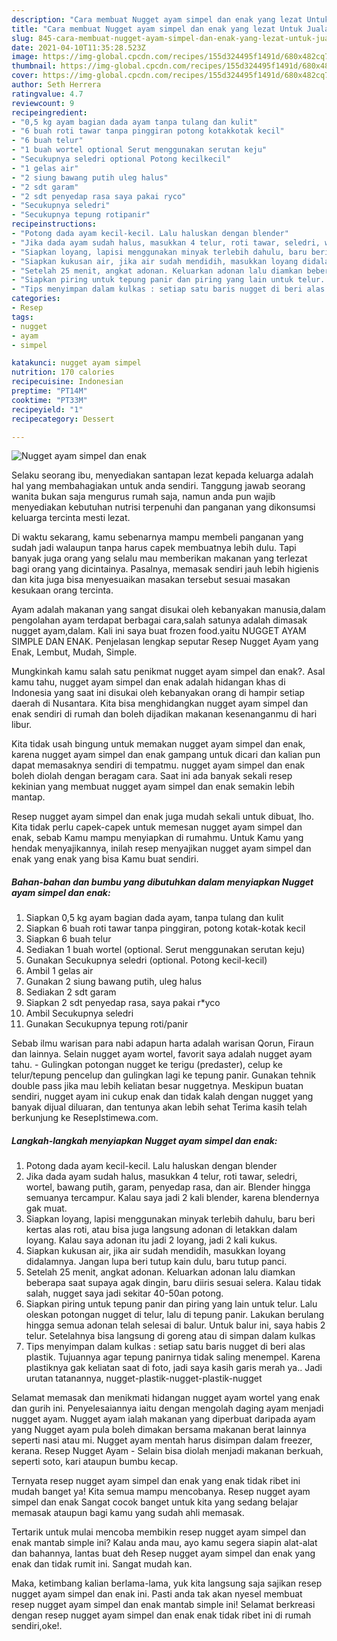```yaml
---
description: "Cara membuat Nugget ayam simpel dan enak yang lezat Untuk Jualan"
title: "Cara membuat Nugget ayam simpel dan enak yang lezat Untuk Jualan"
slug: 845-cara-membuat-nugget-ayam-simpel-dan-enak-yang-lezat-untuk-jualan
date: 2021-04-10T11:35:28.523Z
image: https://img-global.cpcdn.com/recipes/155d324495f1491d/680x482cq70/nugget-ayam-simpel-dan-enak-foto-resep-utama.jpg
thumbnail: https://img-global.cpcdn.com/recipes/155d324495f1491d/680x482cq70/nugget-ayam-simpel-dan-enak-foto-resep-utama.jpg
cover: https://img-global.cpcdn.com/recipes/155d324495f1491d/680x482cq70/nugget-ayam-simpel-dan-enak-foto-resep-utama.jpg
author: Seth Herrera
ratingvalue: 4.7
reviewcount: 9
recipeingredient:
- "0,5 kg ayam bagian dada ayam tanpa tulang dan kulit"
- "6 buah roti tawar tanpa pinggiran potong kotakkotak kecil"
- "6 buah telur"
- "1 buah wortel optional Serut menggunakan serutan keju"
- "Secukupnya seledri optional Potong kecilkecil"
- "1 gelas air"
- "2 siung bawang putih uleg halus"
- "2 sdt garam"
- "2 sdt penyedap rasa saya pakai ryco"
- "Secukupnya seledri"
- "Secukupnya tepung rotipanir"
recipeinstructions:
- "Potong dada ayam kecil-kecil. Lalu haluskan dengan blender"
- "Jika dada ayam sudah halus, masukkan 4 telur, roti tawar, seledri, wortel, bawang putih, garam, penyedap rasa, dan air. Blender hingga semuanya tercampur. Kalau saya jadi 2 kali blender, karena blendernya gak muat."
- "Siapkan loyang, lapisi menggunakan minyak terlebih dahulu, baru beri kertas alas roti, atau bisa juga langsung adonan di letakkan dalam loyang. Kalau saya adonan itu jadi 2 loyang, jadi 2 kali kukus."
- "Siapkan kukusan air, jika air sudah mendidih, masukkan loyang didalamnya. Jangan lupa beri tutup kain dulu, baru tutup panci."
- "Setelah 25 menit, angkat adonan. Keluarkan adonan lalu diamkan beberapa saat supaya agak dingin, baru diiris sesuai selera. Kalau tidak salah, nugget saya jadi sekitar 40-50an potong."
- "Siapkan piring untuk tepung panir dan piring yang lain untuk telur. Lalu oleskan potongan nugget di telur, lalu di tepung panir. Lakukan berulang hingga semua adonan telah selesai di balur. Untuk balur ini, saya habis 2 telur. Setelahnya bisa langsung di goreng atau di simpan dalam kulkas"
- "Tips menyimpan dalam kulkas : setiap satu baris nugget di beri alas plastik. Tujuannya agar tepung panirnya tidak saling menempel. Karena plastiknya gak keliatan saat di foto, jadi saya kasih garis merah ya.. Jadi urutan tatanannya, nugget-plastik-nugget-plastik-nugget"
categories:
- Resep
tags:
- nugget
- ayam
- simpel

katakunci: nugget ayam simpel 
nutrition: 170 calories
recipecuisine: Indonesian
preptime: "PT14M"
cooktime: "PT33M"
recipeyield: "1"
recipecategory: Dessert

---
```



![Nugget ayam simpel dan enak](https://img-global.cpcdn.com/recipes/155d324495f1491d/680x482cq70/nugget-ayam-simpel-dan-enak-foto-resep-utama.jpg)

Selaku seorang ibu, menyediakan santapan lezat kepada keluarga adalah hal yang membahagiakan untuk anda sendiri. Tanggung jawab seorang  wanita bukan saja mengurus rumah saja, namun anda pun wajib menyediakan kebutuhan nutrisi terpenuhi dan panganan yang dikonsumsi keluarga tercinta mesti lezat.

Di waktu  sekarang, kamu sebenarnya mampu membeli panganan yang sudah jadi walaupun tanpa harus capek membuatnya lebih dulu. Tapi banyak juga orang yang selalu mau memberikan makanan yang terlezat bagi orang yang dicintainya. Pasalnya, memasak sendiri jauh lebih higienis dan kita juga bisa menyesuaikan masakan tersebut sesuai masakan kesukaan orang tercinta. 

Ayam adalah makanan yang sangat disukai oleh kebanyakan manusia,dalam pengolahan ayam terdapat berbagai cara,salah satunya adalah dimasak nugget ayam,dalam. Kali ini saya buat frozen food.yaitu NUGGET AYAM SIMPLE DAN ENAK. Penjelasan lengkap seputar Resep Nugget Ayam yang Enak, Lembut, Mudah, Simple.

Mungkinkah kamu salah satu penikmat nugget ayam simpel dan enak?. Asal kamu tahu, nugget ayam simpel dan enak adalah hidangan khas di Indonesia yang saat ini disukai oleh kebanyakan orang di hampir setiap daerah di Nusantara. Kita bisa menghidangkan nugget ayam simpel dan enak sendiri di rumah dan boleh dijadikan makanan kesenanganmu di hari libur.

Kita tidak usah bingung untuk memakan nugget ayam simpel dan enak, karena nugget ayam simpel dan enak gampang untuk dicari dan kalian pun dapat memasaknya sendiri di tempatmu. nugget ayam simpel dan enak boleh diolah dengan beragam cara. Saat ini ada banyak sekali resep kekinian yang membuat nugget ayam simpel dan enak semakin lebih mantap.

Resep nugget ayam simpel dan enak juga mudah sekali untuk dibuat, lho. Kita tidak perlu capek-capek untuk memesan nugget ayam simpel dan enak, sebab Kamu mampu menyiapkan di rumahmu. Untuk Kamu yang hendak menyajikannya, inilah resep menyajikan nugget ayam simpel dan enak yang enak yang bisa Kamu buat sendiri.

<!--inarticleads1-->

##### Bahan-bahan dan bumbu yang dibutuhkan dalam menyiapkan Nugget ayam simpel dan enak:

1. Siapkan 0,5 kg ayam bagian dada ayam, tanpa tulang dan kulit
1. Siapkan 6 buah roti tawar tanpa pinggiran, potong kotak-kotak kecil
1. Siapkan 6 buah telur
1. Sediakan 1 buah wortel (optional. Serut menggunakan serutan keju)
1. Gunakan Secukupnya seledri (optional. Potong kecil-kecil)
1. Ambil 1 gelas air
1. Gunakan 2 siung bawang putih, uleg halus
1. Sediakan 2 sdt garam
1. Siapkan 2 sdt penyedap rasa, saya pakai r*yco
1. Ambil Secukupnya seledri
1. Gunakan Secukupnya tepung roti/panir


Sebab ilmu warisan para nabi adapun harta adalah warisan Qorun, Firaun dan lainnya. Selain nugget ayam wortel, favorit saya adalah nugget ayam tahu. - Gulingkan potongan nugget ke terigu (predaster), celup ke telur/tepung pencelup dan gulingkan lagi ke tepung panir. Gunakan tehnik double pass jika mau lebih keliatan besar nuggetnya. Meskipun buatan sendiri, nugget ayam ini cukup enak dan tidak kalah dengan nugget yang banyak dijual diluaran, dan tentunya akan lebih sehat Terima kasih telah berkunjung ke ResepIstimewa.com. 

<!--inarticleads2-->

##### Langkah-langkah menyiapkan Nugget ayam simpel dan enak:

1. Potong dada ayam kecil-kecil. Lalu haluskan dengan blender
1. Jika dada ayam sudah halus, masukkan 4 telur, roti tawar, seledri, wortel, bawang putih, garam, penyedap rasa, dan air. Blender hingga semuanya tercampur. Kalau saya jadi 2 kali blender, karena blendernya gak muat.
1. Siapkan loyang, lapisi menggunakan minyak terlebih dahulu, baru beri kertas alas roti, atau bisa juga langsung adonan di letakkan dalam loyang. Kalau saya adonan itu jadi 2 loyang, jadi 2 kali kukus.
1. Siapkan kukusan air, jika air sudah mendidih, masukkan loyang didalamnya. Jangan lupa beri tutup kain dulu, baru tutup panci.
1. Setelah 25 menit, angkat adonan. Keluarkan adonan lalu diamkan beberapa saat supaya agak dingin, baru diiris sesuai selera. Kalau tidak salah, nugget saya jadi sekitar 40-50an potong.
1. Siapkan piring untuk tepung panir dan piring yang lain untuk telur. Lalu oleskan potongan nugget di telur, lalu di tepung panir. Lakukan berulang hingga semua adonan telah selesai di balur. Untuk balur ini, saya habis 2 telur. Setelahnya bisa langsung di goreng atau di simpan dalam kulkas
1. Tips menyimpan dalam kulkas : setiap satu baris nugget di beri alas plastik. Tujuannya agar tepung panirnya tidak saling menempel. Karena plastiknya gak keliatan saat di foto, jadi saya kasih garis merah ya.. Jadi urutan tatanannya, nugget-plastik-nugget-plastik-nugget


Selamat memasak dan menikmati hidangan nugget ayam wortel yang enak dan gurih ini. Penyelesaiannya iaitu dengan mengolah daging ayam menjadi nugget ayam. Nugget ayam ialah makanan yang diperbuat daripada ayam yang Nugget ayam pula boleh dimakan bersama makanan berat lainnya seperti nasi atau mi. Nugget ayam mentah harus disimpan dalam freezer, kerana. Resep Nugget Ayam - Selain bisa diolah menjadi makanan berkuah, seperti soto, kari ataupun bumbu kecap. 

Ternyata resep nugget ayam simpel dan enak yang enak tidak ribet ini mudah banget ya! Kita semua mampu mencobanya. Resep nugget ayam simpel dan enak Sangat cocok banget untuk kita yang sedang belajar memasak ataupun bagi kamu yang sudah ahli memasak.

Tertarik untuk mulai mencoba membikin resep nugget ayam simpel dan enak mantab simple ini? Kalau anda mau, ayo kamu segera siapin alat-alat dan bahannya, lantas buat deh Resep nugget ayam simpel dan enak yang enak dan tidak rumit ini. Sangat mudah kan. 

Maka, ketimbang kalian berlama-lama, yuk kita langsung saja sajikan resep nugget ayam simpel dan enak ini. Pasti anda tak akan nyesel membuat resep nugget ayam simpel dan enak mantab simple ini! Selamat berkreasi dengan resep nugget ayam simpel dan enak enak tidak ribet ini di rumah sendiri,oke!.

